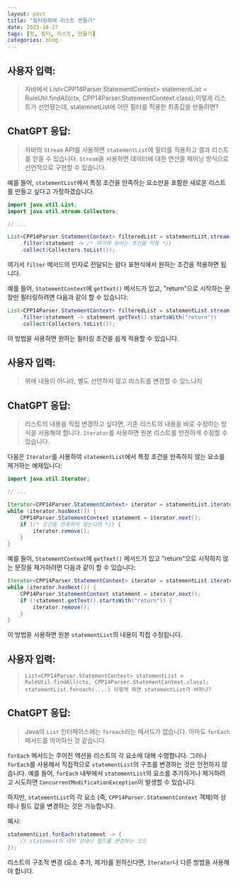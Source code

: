 ```yaml
---
layout: post
title: "필터링하여 리스트 만들기"
date: 2023-10-27
tags: [링, 필터, 리스트, 만들기]
categories: blog
---
```


## 사용자 입력:
> 자바에서     List<CPP14Parser.StatementContext> statementList = RuleUtil.findAll(ctx, CPP14Parser.StatementContext.class);이렇게 리스트가 선언됐는데,    statemnetList에 어떤 필터를 적용한 최종값을 만들려면?

## ChatGPT 응답:
> 자바의 `Stream` API를 사용하면 `statementList`에 필터를 적용하고 결과 리스트를 얻을 수 있습니다. `Stream`을 사용하면 데이터에 대한 연산을 체이닝 방식으로 선언적으로 구현할 수 있습니다.

예를 들어, `statementList`에서 특정 조건을 만족하는 요소만을 포함한 새로운 리스트를 만들고 싶다고 가정하겠습니다.

```java
import java.util.List;
import java.util.stream.Collectors;

// ...

List<CPP14Parser.StatementContext> filteredList = statementList.stream()
    .filter(statement -> /* 여기에 원하는 조건을 적용 */)
    .collect(Collectors.toList());
```

여기서 `filter` 메서드의 인자로 전달되는 람다 표현식에서 원하는 조건을 적용하면 됩니다.

예를 들어, `StatementContext`에 `getText()` 메서드가 있고, "return"으로 시작하는 문장만 필터링하려면 다음과 같이 할 수 있습니다:

```java
List<CPP14Parser.StatementContext> filteredList = statementList.stream()
    .filter(statement -> statement.getText().startsWith("return"))
    .collect(Collectors.toList());
```

이 방법을 사용하면 원하는 필터링 조건을 쉽게 적용할 수 있습니다.

## 사용자 입력:
> 위에 내용이 아니라, 별도 선언하지 않고 리스트를 변경할 수 있느냐지

## ChatGPT 응답:
> 리스트의 내용을 직접 변경하고 싶다면, 기존 리스트의 내용을 바로 수정하는 방식을 사용해야 합니다. `Iterator`를 사용하면 원본 리스트를 안전하게 수정할 수 있습니다.

다음은 `Iterator`를 사용하여 `statementList`에서 특정 조건을 만족하지 않는 요소를 제거하는 예제입니다:

```java
import java.util.Iterator;

// ...

Iterator<CPP14Parser.StatementContext> iterator = statementList.iterator();
while (iterator.hasNext()) {
    CPP14Parser.StatementContext statement = iterator.next();
    if (/* 조건을 만족하지 않는다면 */) {
        iterator.remove();
    }
}
```

예를 들어, `StatementContext`에 `getText()` 메서드가 있고 "return"으로 시작하지 않는 문장을 제거하려면 다음과 같이 할 수 있습니다:

```java
Iterator<CPP14Parser.StatementContext> iterator = statementList.iterator();
while (iterator.hasNext()) {
    CPP14Parser.StatementContext statement = iterator.next();
    if (!statement.getText().startsWith("return")) {
        iterator.remove();
    }
}
```

이 방법을 사용하면 원본 `statementList`의 내용이 직접 수정됩니다.

## 사용자 입력:
>     List<CPP14Parser.StatementContext> statementList = RuleUtil.findAll(ctx, CPP14Parser.StatementContext.class); statementList.foreach(....) 이렇게 하면 statementList가 바뀌나?

## ChatGPT 응답:
> Java의 `List` 인터페이스에는 `foreach`라는 메서드가 없습니다. 아마도 `forEach` 메서드를 의미하신 것 같습니다.

`forEach` 메서드는 주어진 액션을 리스트의 각 요소에 대해 수행합니다. 그러나 `forEach`를 사용해서 직접적으로 `statementList`의 구조를 변경하는 것은 안전하지 않습니다. 예를 들어, `forEach` 내부에서 `statementList`의 요소를 추가하거나 제거하려고 시도하면 `ConcurrentModificationException`이 발생할 수 있습니다.

하지만, `statementList`의 각 요소 (즉, `CPP14Parser.StatementContext` 객체)의 상태나 필드 값을 변경하는 것은 가능합니다.

예시:

```java
statementList.forEach(statement -> {
    // statement의 내부 상태나 필드를 변경하는 코드
});
```

리스트의 구조적 변경 (요소 추가, 제거)를 원하신다면, `Iterator`나 다른 방법을 사용해야 합니다.

